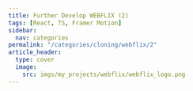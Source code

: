 ```yaml
---
title: Further Develop WEBFLIX (2)
tags: [React, TS, Framer Motion]
sidebar:
  nav: categories
permalink: "/categories/cloning/webflix/2"
article_header:
  type: cover
  image:
    src: imgs/my_projects/webflix/webflix_logo.png
---
```

